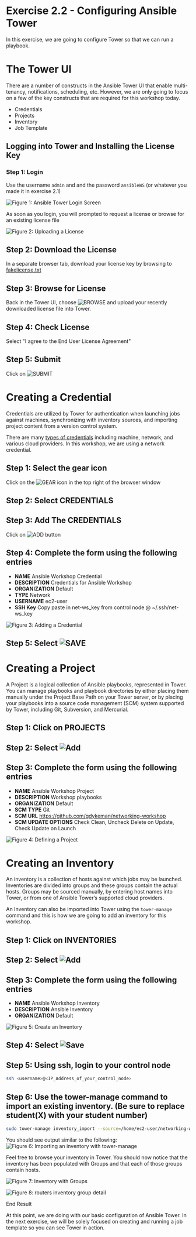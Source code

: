 # Exercise 2.2 - Configuring Ansible Tower

In this exercise, we are going to configure Tower so that we can run a playbook.

# The Tower UI

There are a number of constructs in the Ansible Tower UI that enable multi-tenancy, notifications, scheduling, etc. However, we are only going to focus on a few of the key constructs that are required for this workshop today.

- Credentials
- Projects
- Inventory
- Job Template

## Logging into Tower and Installing the License Key

### Step 1: Login
Use the username `admin` and and the password `ansibleWS` (or whatever you made it in exercise 2.1)

![Figure 1: Ansible Tower Login Screen](tower.png)

As soon as you login, you will prompted to request a license or browse for an existing license file

![Figure 2: Uploading a License](license.png)

## Step 2: Download the License
In a separate browser tab, download your license key by browsing to [fakelicense.txt](fakelicense.txt)

## Step 3: Browse for License
Back in the Tower UI, choose ![BROWSE](browse.png) and upload your recently downloaded license file into Tower.

## Step 4: Check License
Select "I agree to the End User License Agreement"

## Step 5: Submit
Click on ![SUBMIT](submit.png)

# Creating a Credential

Credentials are utilized by Tower for authentication when launching jobs against machines, synchronizing with inventory sources, and importing project content from a version control system.

There are many [types of credentials](http://docs.ansible.com/ansible-tower/latest/html/userguide/credentials.html#credential-types) including machine, network, and various cloud providers. In this workshop, we are using a network credential.

## Step 1: Select the gear icon
Click on the ![GEAR](gear.png) icon in the top right of the browser window

## Step 2: Select CREDENTIALS

## Step 3: Add The CREDENTIALS
Click on ![ADD](add.png) button

## Step 4: Complete the form using the following entries

- **NAME** Ansible Workshop Credential
- **DESCRIPTION** Credentials for Ansible Workshop
- **ORGANIZATION** Default
- **TYPE** Network
- **USERNAME** ec2-user
- **SSH Key** Copy paste in net-ws_key from control node @ ~/.ssh/net-ws_key

![Figure 3: Adding a Credential](credential.png)

## Step 5: Select ![SAVE](save.png)

# Creating a Project
A Project is a logical collection of Ansible playbooks, represented in Tower. You can manage playbooks and playbook directories by either placing them manually under the Project Base Path on your Tower server, or by placing your playbooks into a source code management (SCM) system supported by Tower, including Git, Subversion, and Mercurial.

## Step 1: Click on PROJECTS

## Step 2: Select ![Add](add.png)

## Step 3: Complete the form using the following entries

- **NAME** Ansible Workshop Project
- **DESCRIPTION** Workshop playbooks
- **ORGANIZATION** Default
- **SCM TYPE** Git
- **SCM URL** https://github.com/gdykeman/networking-workshop
- **SCM UPDATE OPTIONS** Check Clean, Uncheck Delete on Update, Check Update on Launch

![Figure 4: Defining a Project](project.png)

# Creating an Inventory

An inventory is a collection of hosts against which jobs may be launched. Inventories are divided into groups and these groups contain the actual hosts. Groups may be sourced manually, by entering host names into Tower, or from one of Ansible Tower’s supported cloud providers.

An Inventory can also be imported into Tower using the `tower-manage` command and this is how we are going to add an inventory for this workshop.

## Step 1: Click on INVENTORIES

## Step 2: Select ![Add](add.png)

## Step 3: Complete the form using the following entries

- **NAME** Ansible Workshop Inventory
- **DESCRIPTION** Ansible Inventory
- **ORGANIZATION** Default

![Figure 5: Create an Inventory](inventory.png)

## Step 4: Select ![Save](save.png)

## Step 5: Using ssh, login to your control node
```bash
ssh <username>@<IP_Address_of_your_control_node>
```

## Step 6: Use the tower-manage command to import an existing inventory. (Be sure to replace student(X) with your student number)

```bash
sudo tower-manage inventory_import --source=/home/ec2-user/networking-workshop/lab_inventory/student(x).net-ws.hosts --inventory-name="Ansible Workshop Inventory"
```

You should see output similar to the following:
![Figure 6: Importing an inventory with tower-manage](inventory_manage.png)

Feel free to browse your inventory in Tower. You should now notice that the inventory has been populated with Groups and that each of those groups contain hosts.

![Figure 7: Inventory with Groups](groups.png)

![Figure 8: routers inventory group detail](inventory_detail.png)

End Result

At this point, we are doing with our basic configuration of Ansible Tower. In the next exercise, we will be solely focused on creating and running a job template so you can see Tower in action.
